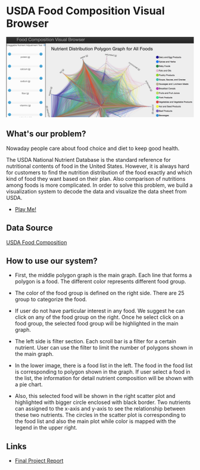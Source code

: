 # USDA Food Composition Visual Browser

![index page](img/index_page.png)

## What's our problem?
Nowaday people care about food choice and diet to keep good health.  

The USDA National Nutrient Database is the standard reference for nutritional contents of food in the United States. 
However, it is always hard for customers to find the nutrition distribution of the food exactly and which kind of food 
they want based on their plan. Also comparison of nutritions among foods is more complicated. In order to solve this problem, 
we build a visualization system to decode the data and visualize the data sheet from USDA.

* [Play Me!](https://ll10524.github.io/USDA-Food-Visualization-Tool/dashboard-page/)

## Data Source
[USDA Food Composition](https://ndb.nal.usda.gov/ndb/search/list)

## How to use our system?
* First, the middle polygon graph is the main graph. Each line that forms a polygon is a food. 
The different color represents different food group.

* The color of the food group is defined on the right side. There are 25 group to categorize the food.

* If user do not have particular interest in any food. We suggest he can click on any of the food group on the right. 
Once he select click on a food group, the selected food group will be highlighted in the main graph.

* The left side is filter section. Each scroll bar is a filter for a certain nutrient. User can use the filter to limit 
the number of polygons shown in the main graph. 

* In the lower image, there is a food list in the left. The food in the food list is corresponding to polygon shown in 
the graph. If user select a food in the list, the information for detail nutrient composition will be shown with a pie chart. 

* Also, this selected food will be shown in the right scatter plot and highlighted with bigger circle enclosed with black 
border. Two nutrients can assigned to the x-axis and y-axis to see the relationship between these two nutrients. 
The circles in the scatter plot is corresponding to the food list and also the main plot while color is mapped with the 
legend in the upper right.


## Links
* [Final Project Report](https://drive.google.com/file/d/0B0md3S9CvhRRLXdxZGtVWEg0Vjg/view)
